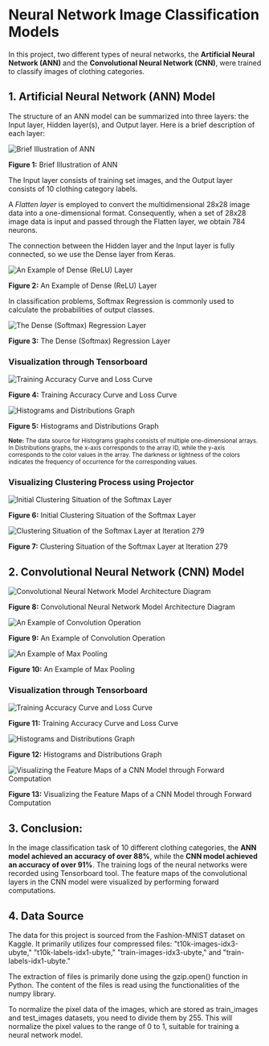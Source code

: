 # Neural Network Image Classification Models

In this project, two different types of neural networks, the **Artificial Neural Network (ANN)** and the **Convolutional Neural Network (CNN)**, were trained to classify images of clothing categories. 

## 1. Artificial Neural Network (ANN) Model

The structure of an ANN model can be summarized into three layers: the Input layer, Hidden layer(s), and Output layer. Here is a brief description of each layer:

![Brief Illustration of ANN](https://github.com/Starrywoof/Clothing-Image-Classification-via-Neural-Network/blob/main/Pictures/Brief_Illustration_of_ANN.png)

**Figure 1:** Brief Illustration of ANN

The Input layer consists of training set images, and the Output layer consists of 10 clothing category labels. 

A *Flatten layer* is employed to convert the multidimensional 28x28 image data into a one-dimensional format. Consequently, when a set of 28x28 image data is input and passed through the Flatten layer, we obtain 784 neurons.

The connection between the Hidden layer and the Input layer is fully connected, so we use the Dense layer from Keras.

![An Example of Dense (ReLU) Layer](https://github.com/Starrywoof/Clothing-Image-Classification-via-Neural-Network/blob/main/Pictures/Fully_Connected.png)

**Figure 2:** An Example of Dense (ReLU) Layer

In classification problems, Softmax Regression is commonly used to calculate the probabilities of output classes.

![The Dense (Softmax) Regression Layer](https://github.com/Starrywoof/Clothing-Image-Classification-via-Neural-Network/blob/main/Pictures/Regression_Layer.png)

**Figure 3:** The Dense (Softmax) Regression Layer

### Visualization through Tensorboard

![Training Accuracy Curve and Loss Curve](https://github.com/Starrywoof/Clothing-Image-Classification-via-Neural-Network/blob/main/Pictures/Accuracy_and_Loss_Curve_ANN.png)

**Figure 4:** Training Accuracy Curve and Loss Curve

![Histograms and Distributions Graph](https://github.com/Starrywoof/Clothing-Image-Classification-via-Neural-Network/blob/main/Pictures/Histograms_and_Distributions_ANN.png)

**Figure 5:** Histograms and Distributions Graph

<small>**Note:** The data source for Histograms graphs consists of multiple one-dimensional arrays. In Distributions graphs, the x-axis corresponds to the array ID, while the y-axis corresponds to the color values in the array. The darkness or lightness of the colors indicates the frequency of occurrence for the corresponding values.</small>

### Visualizing Clustering Process using Projector

![Initial Clustering Situation of the Softmax Layer](https://github.com/Starrywoof/Clothing-Image-Classification-via-Neural-Network/blob/main/Pictures/Initial_Clustering_ANN.png)

**Figure 6:** Initial Clustering Situation of the Softmax Layer

![Clustering Situation of the Softmax Layer at Iteration 279](https://github.com/Starrywoof/Clothing-Image-Classification-via-Neural-Network/blob/main/Pictures/Clustering_Iteration_ANN.png)

**Figure 7:** Clustering Situation of the Softmax Layer at Iteration 279

## 2. Convolutional Neural Network (CNN) Model

![Convolutional Neural Network Model Architecture Diagram](https://github.com/Starrywoof/Clothing-Image-Classification-via-Neural-Network/blob/main/Pictures/CNN.png)

**Figure 8:** Convolutional Neural Network Model Architecture Diagram

![An Example of Convolution Operation](https://github.com/Starrywoof/Clothing-Image-Classification-via-Neural-Network/blob/main/Pictures/Convolution_Operation.png)

**Figure 9:** An Example of Convolution Operation

![An Example of Max Pooling](https://github.com/Starrywoof/Clothing-Image-Classification-via-Neural-Network/blob/main/Pictures/Max_Pooling.png)

**Figure 10:** An Example of Max Pooling

### Visualization through Tensorboard

![Training Accuracy Curve and Loss Curve](https://github.com/Starrywoof/Clothing-Image-Classification-via-Neural-Network/blob/main/Pictures/Accuracy_and_Loss_Curve_CNN.png)

**Figure 11:** Training Accuracy Curve and Loss Curve

![Histograms and Distributions Graph](https://github.com/Starrywoof/Clothing-Image-Classification-via-Neural-Network/blob/main/Pictures/Histograms_and_Distributions_CNN.png)

**Figure 12:** Histograms and Distributions Graph

![Visualizing the Feature Maps of a CNN Model through Forward Computation](https://github.com/Starrywoof/Clothing-Image-Classification-via-Neural-Network/blob/main/Pictures/Feature_Maps_CNN.png)

**Figure 13:** Visualizing the Feature Maps of a CNN Model through Forward Computation

## 3. Conclusion:

In the image classification task of 10 different clothing categories, the **ANN model achieved an accuracy of over 88%**, while the **CNN model achieved an accuracy of over 91%**. The training logs of the neural networks were recorded using Tensorboard tool. The feature maps of the convolutional layers in the CNN model were visualized by performing forward computations.

## 4. Data Source

The data for this project is sourced from the Fashion-MNIST dataset on Kaggle. It primarily utilizes four compressed files: "t10k-images-idx3-ubyte," "t10k-labels-idx1-ubyte," "train-images-idx3-ubyte," and "train-labels-idx1-ubyte."

The extraction of files is primarily done using the gzip.open() function in Python. The content of the files is read using the functionalities of the numpy library.

To normalize the pixel data of the images, which are stored as train_images and test_images datasets, you need to divide them by 255. This will normalize the pixel values to the range of 0 to 1, suitable for training a neural network model.
